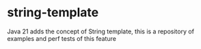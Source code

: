 # string-template
Java 21 adds the concept of String template, this is a repository of examples and perf tests of this feature
